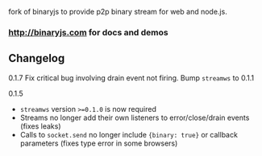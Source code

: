 fork of binaryjs to provide p2p binary stream for web and node.js.

### http://binaryjs.com for docs and demos


## Changelog

0.1.7
Fix critical bug involving drain event not firing. Bump `streamws` to 0.1.1

0.1.5

- `streamws` version `>=0.1.0` is now required
- Streams no longer add their own listeners to error/close/drain events (fixes leaks)
- Calls to `socket.send` no longer include `{binary: true}` or callback parameters (fixes type error in some browsers)
